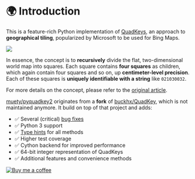 # 🌍 Introduction
This is a feature-rich Python implementation of [QuadKeys](https://docs.microsoft.com/en-us/bingmaps/articles/bing-maps-tile-system), an approach to **geographical tiling**, popularized by Microsoft to be used for Bing Maps.

![](https://docs.microsoft.com/en-us/bingmaps/articles/media/5cff54de-5133-4369-8680-52d2723eb756.jpg)

In essence, the concept is to **recursively** divide the flat, two-dimensional world map into squares. Each square contains **four squares** as children, which again contain four squares and so on, up **centimeter-level precision**. Each of these squares is **uniquely identifiable with a string** like `021030032`.

For more details on the concept, please refer to the [original article](https://docs.microsoft.com/en-us/bingmaps/articles/bing-maps-tile-system).

[muety/pyquadkey2](https://github.com/muety/pyquadkey2) originates from a **fork** of [buckhx/QuadKey](https://github.com/buckhx/QuadKey), which is not maintained anymore. It build on top of that project and adds:

* ✅ Several (critical) [bug fixes](https://github.com/buckhx/QuadKey/pull/15)
* ✅ Python 3 support
* ✅ [Type hints](https://docs.python.org/3.6/library/typing.html) for all methods
* ✅ Higher test coverage
* ✅ Cython backend for improved performance
* ✅ 64-bit integer representation of QuadKeys
* ✅ Additional features and convenience methods

[![Buy me a coffee](https://www.buymeacoffee.com/assets/img/custom_images/orange_img.png)](https://buymeacoff.ee/n1try)